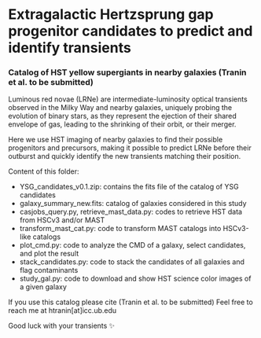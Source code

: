 # Extragalactic Hertzsprung gap progenitor candidates to predict and identify transients

### Catalog of HST yellow supergiants in nearby galaxies (Tranin et al. to be submitted)

Luminous red novae (LRNe) are intermediate-luminosity optical transients observed in the Milky Way and nearby galaxies, uniquely probing the evolution of binary stars, as they represent the ejection of their shared envelope of gas, leading to the shrinking of their orbit, or their merger. 

Here we use HST imaging of nearby galaxies to find their possible progenitors and precursors, making it possible to predict LRNe before their outburst and quickly identify the new transients matching their position.

Content of this folder:
* YSG_candidates_v0.1.zip: contains the fits file of the catalog of YSG candidates
* galaxy_summary_new.fits: catalog of galaxies considered in this study
* casjobs_query.py, retrieve_mast_data.py: codes to retrieve HST data from HSCv3 and/or MAST
* transform_mast_cat.py: code to transform MAST catalogs into HSCv3-like catalogs
* plot_cmd.py: code to analyze the CMD of a galaxy, select candidates, and plot the result
* stack_candidates.py: code to stack the candidates of all galaxies and flag contaminants
* study_gal.py: code to download and show HST science color images of a given galaxy

If you use this catalog please cite (Tranin et al. to be submitted)
Feel free to reach me at htranin[at]icc.ub.edu

Good luck with your transients ✨
